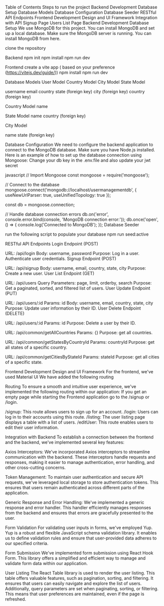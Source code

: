 
Table of Contents
Steps to run the project
Backend Development
Database Setup
Database Models
Database Configuration
Database Seeder
RESTful API Endpoints
Frontend Development
Design and UI Framework
Integration with API
Signup Page
Users List Page
Backend Development
Database Setup
We use MongoDB for this project. You can install MongoDB and set up a local database. Make sure the MongoDB server is running. You can install MongoDB from here.

clone the repository

Backend
npm init
npm install 
npm run dev

Frontend
create a vite app ( based on your preference  (https://vitejs.dev/guide/))
npm install
npm run dev

Database Models
User Model
Country Model
City Model
State Model

username
email
country
state (foreign key)
city (foreign key)
country (foreign key)

Country Model
name

State Model
name 
country (foreign key)

City Model

name
state (foreign key)


Database Configuration
We need to configure the backend application to connect to the MongoDB database. Make sure you have Node.js installed. Here is an example of how to set up the database connection using Mongoose:
Change your db key in the .env.file and also update your jwt secret

javascript
// Import Mongoose
const mongoose = require('mongoose');

// Connect to the database
mongoose.connect('mongodb://localhost/usermanagementdb', { useNewUrlParser: true, useUnifiedTopology: true });

const db = mongoose.connection;

// Handle database connection errors
db.on('error', console.error.bind(console, 'MongoDB connection error:'));
db.once('open', () => {
  console.log('Connected to MongoDB');
});
Database Seeder

run the following script to populate your database
npm run seed:active

RESTful API Endpoints
Login Endpoint (POST)

URL: /api/login
Body: username, password
Purpose: Log in a user. Authenticate user credentials.
Signup Endpoint (POST)

URL: /api/signup
Body: username, email, country, state, city
Purpose: Create a new user.
User List Endpoint (GET)

URL: /api/users
Query Parameters: page, limit, orderby, search
Purpose: Get a paginated, sorted, and filtered list of users.
User Update Endpoint (PUT)

URL: /api/users/:id
Params: id
Body: username, email, country, state, city
Purpose: Update user information by their ID.
User Delete Endpoint (DELETE)

URL: /api/users/:id
Params: id
Purpose: Delete a user by their ID.

URL: /api/common/getAllCountries
Params: {}
Purpose: get all countries.

URL: /api/common/getStatesByCountryId
Params: countryId
Purpose: get all states of a specific country.

URL: /api/common/getCitiesByStateId
Params: stateId
Purpose: get all cities of a specific state.


Frontend Development
Design and UI Framework
For the frontend, we've used Material UI 
We have added the following routing 

Routing
To ensure a smooth and intuitive user experience, we've implemented the following routing within our application:
If you get an empty page while starting the Frontend application go to the /signup or /login.

/signup: This route allows users to sign up for an account.
/login: Users can log in to their accounts using this route.
/listing: The user listing page displays a table with a list of users.
/editUser: This route enables users to edit their user information.

Integration with Backend
To establish a connection between the frontend and the backend, we've implemented several key features:

Axios Interceptors: We've incorporated Axios interceptors to streamline communication with the backend. 
These interceptors handle requests and responses, making it easier to manage authentication, error handling, and other cross-cutting concerns.

Token Management: To maintain user authentication and secure API requests, we've leveraged local storage to store authentication tokens.
This ensures that users remain authenticated across different parts of the application.

Generic Response and Error Handling: We've implemented a generic response and error handler. This handler efficiently manages responses from the backend 
and ensures that errors are gracefully presented to the user.

Form Validation
For validating user inputs in forms, we've employed Yup. Yup is a robust and flexible JavaScript schema validation library. 
It enables us to define validation rules and ensure that user-provided data adheres to our specified criteria.

Form Submission
We've implemented form submission using React Hook Form. This library offers a simplified and efficient way to manage and validate form data within our application.

User Listing
The React Table library is used to render the user listing. This table offers valuable features, such as pagination, sorting, and filtering.
It ensures that users can easily navigate and explore the list of users. Additionally, query parameters are set when paginating, sorting, or filtering.
This means that user preferences are maintained, even if the page is refreshed.

